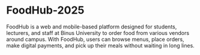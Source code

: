 # FoodHub-2025
FoodHub is a web and mobile-based platform designed for students, lecturers, and staff at Binus University to order food from various vendors around campus. With FoodHub, users can browse menus, place orders, make digital payments, and pick up their meals without waiting in long lines.
